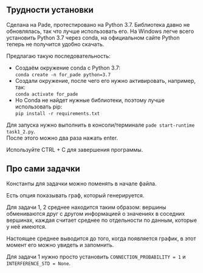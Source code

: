 ## Трудности установки
Сделана на Pade, протестировано на Python 3.7. Библиотека давно не обновлялась, так что лучше использовать его.
На Windows легче всего установить Python 3.7 через conda, на официальном сайте Python теперь не получится удобно скачать.

Предлагаю такую последовательность:  
- Создаём окружение conda с Python 3.7:  
`conda create -n for_pade python=3.7`
- Создали окружение, после чего его нужно активировать, например, так:  
`conda activate for_pade`
- Но Conda не найдет нужные библиотеки, поэтому лучше использовать pip:  
`pip install -r requirements.txt`

Для запуска нужно выполнить в консоли/терминале `pade start-runtime task1_2.py`.  
После этого можно два раза нажать enter.

Используйте CTRL + C для завершения программы.

## Про сами задачки

Константы для задачки можно поменять в начале файла.

Есть опция показывать граф, который генерируется.

Для задачи 1, 2 среднее находится таким образом: вершины обмениваются друг с другом информацией о значениях в соседних вершинах, каждая считает среднее по отдельности по данным, которые у неё имеются. 

Настоящее среднее выводится до того, когда появляется график, в этот момент его можно увидеть и запомнить.

Для задачи 1 нужно просто установить `CONNECTION_PROBABILITY = 1` и `INTERFERENCE_STD = None`.
